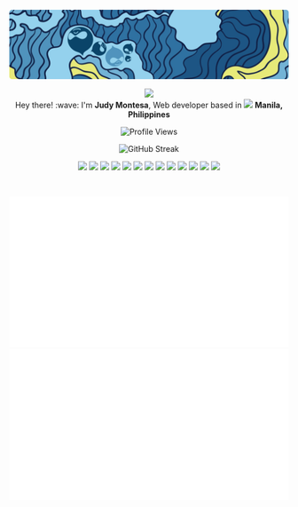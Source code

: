 <img src="https://raw.githubusercontent.com/montesajudy/montesajudy/main/img/d8-cropped-rounded.png" alt="Judy Montesa GitHub image header"><br>

<div align=center>
  <p>
    <img src="https://emojis.slackmojis.com/emojis/images/1531849430/4246/blob-sunglasses.gif?1531849430" width="40"/><br>
    Hey there! :wave: I'm <strong>Judy Montesa</strong>, Web developer based in <img src="https://cdn-icons-png.flaticon.com/512/197/197561.png" width="14"/>&nbsp;<strong>Manila, Philippines</strong>
  </p>

  ![Profile Views](https://komarev.com/ghpvc/?username=montesajudy&style=for-the-badge&color=2E71A0)

  ![GitHub Streak](https://streak-stats.demolab.com?user=montesajudy&hide_border=true&currStreakNum=2E71A0&sideNums=2E71A0)

  [comment]: # (Tools and Languages)
  <code><img height="30" src="https://cdn.jsdelivr.net/gh/devicons/devicon/icons/javascript/javascript-original.svg"></code>
  <code><img height="30" src="https://cdn.jsdelivr.net/gh/devicons/devicon/icons/html5/html5-original.svg"></code>
  <code><img height="30" src="https://cdn.jsdelivr.net/gh/devicons/devicon/icons/css3/css3-original.svg"></code>
  <code><img height="34" src="https://cdn.jsdelivr.net/gh/devicons/devicon/icons/bootstrap/bootstrap-original.svg"></code>
  <code><img height="34" src="https://cdn.jsdelivr.net/gh/devicons/devicon/icons/sass/sass-original.svg"></code>
  <code><img height="34" src="https://cdn.jsdelivr.net/gh/devicons/devicon/icons/gulp/gulp-plain.svg"></code>
  <code><img height="34" src="https://cdn.jsdelivr.net/gh/devicons/devicon/icons/php/php-plain.svg"></code>
  <code><img height="34" src="https://cdn.jsdelivr.net/gh/devicons/devicon/icons/drupal/drupal-plain-wordmark.svg"></code>
  <code><img height="34" src="https://cdn.jsdelivr.net/gh/devicons/devicon/icons/docker/docker-original-wordmark.svg"></code>
  <code><img height="34" src="https://cdn.jsdelivr.net/gh/devicons/devicon/icons/git/git-original-wordmark.svg"></code>
  <code><img height="34" src="https://cdn.jsdelivr.net/gh/devicons/devicon/icons/mysql/mysql-original-wordmark.svg"></code>
  <code><img height="34" src="https://cdn.jsdelivr.net/gh/devicons/devicon/icons/composer/composer-original.svg"></code>
  <code><img height="34" src="https://cdn.jsdelivr.net/gh/devicons/devicon/icons/linux/linux-original.svg"></code>

  <br>
  
  ![Statistics](https://raw.githubusercontent.com/montesajudy/github-stats/master/generated/overview.svg)
  ![Languages](https://raw.githubusercontent.com/montesajudy/github-stats/master/generated/languages.svg)
</div>
